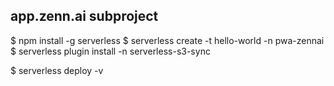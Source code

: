 
## app.zenn.ai subproject
$ npm install -g serverless
$ serverless create -t hello-world -n pwa-zennai
$ serverless plugin install -n serverless-s3-sync




$ serverless deploy -v
